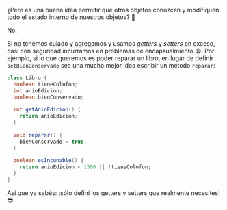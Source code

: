 ¿Pero es una buena idea permitir que otros objetos conozcan y modifiquen todo el estado interno de nuestros objetos? :thought_balloon: 

No. 

Si no tenemos cuiado y agregamos y usamos _getters_ y _setters_ en exceso, casi con seguridad incurramos en problemas de encapsualmiento :weary:. Por ejemplo, si lo que queremos es poder reparar un libro, en lugar de definir `setBienConservado` sea una mucho mejor idea escribir un método `reparar`:  

```java
class Libro {
  boolean tieneColofon;
  int anioEdicion;
  boolean bienConservado;
  
  int getAnioEdicion() {
    return anioEdicion;
  }
  
  void reparar() {
    bienConservado = true;
  }
  
  boolean esIncunable() {
    return anioEdicion < 1500 || !tieneColofon;
  }
}
```

Así que ya sabés: ¡sólo definí los getters y setters que realmente necesites! :sunglasses:


